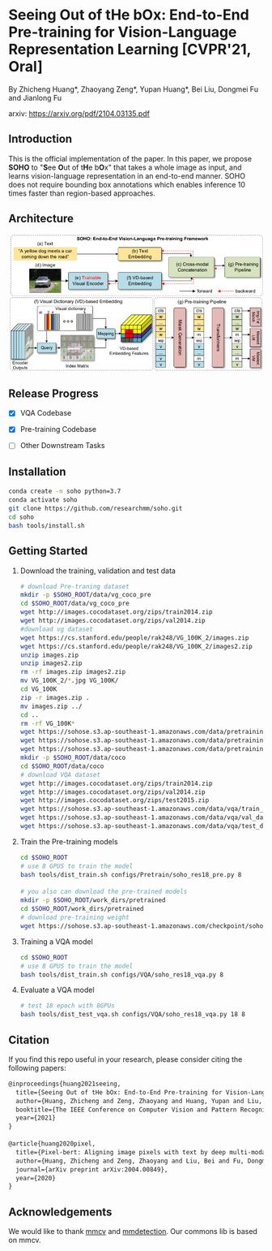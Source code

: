 # Seeing Out of tHe bOx: End-to-End Pre-training for Vision-Language Representation Learning [CVPR'21, Oral]

By Zhicheng Huang*, Zhaoyang Zeng*, Yupan Huang*, Bei Liu, Dongmei Fu and Jianlong Fu

arxiv: https://arxiv.org/pdf/2104.03135.pdf

## Introduction

This is the official implementation of the paper.  In this paper,  we propose **SOHO** to "**S**ee **O**ut of t**H**e b**O**x" that takes a whole image as input, and learns vision-language representation in an end-to-end manner. SOHO does not require bounding box annotations which enables inference 10 times faster than region-based approaches. 

## Architecture

![](resources/soho.png)

## Release Progress

- [x] VQA Codebase

- [x] Pre-training Codebase
- [ ] Other Downstream Tasks

## Installation

```bash
conda create -n soho python=3.7
conda activate soho
git clone https://github.com/researchmm/soho.git
cd soho
bash tools/install.sh
```

## Getting Started

1. Download the training, validation and test data

   ```bash
   # download Pre-traning dataset
   mkdir -p $SOHO_ROOT/data/vg_coco_pre
   cd $SOHO_ROOT/data/vg_coco_pre
   wget http://images.cocodataset.org/zips/train2014.zip
   wget http://images.cocodataset.org/zips/val2014.zip
   #download vg dataset
   wget https://cs.stanford.edu/people/rak248/VG_100K_2/images.zip
   wget https://cs.stanford.edu/people/rak248/VG_100K_2/images2.zip
   unzip images.zip
   unzip images2.zip
   rm -rf images.zip images2.zip
   mv VG_100K_2/*.jpg VG_100K/
   cd VG_100K
   zip -r images.zip .
   mv images.zip ../
   cd ..
   rm -rf VG_100K*
   wget https://sohose.s3.ap-southeast-1.amazonaws.com/data/pretraining/coco_cap_train_pre.json
   wget https://sohose.s3.ap-southeast-1.amazonaws.com/data/pretraining/coco_cap_val_pre.json
   wget https://sohose.s3.ap-southeast-1.amazonaws.com/data/pretraining/vg_cap_pre.json
   mkdir -p $SOHO_ROOT/data/coco
   cd $SOHO_ROOT/data/coco
   # download VQA dataset
   wget http://images.cocodataset.org/zips/train2014.zip
   wget http://images.cocodataset.org/zips/val2014.zip
   wget http://images.cocodataset.org/zips/test2015.zip
   wget https://sohose.s3.ap-southeast-1.amazonaws.com/data/vqa/train_data_vqa.json
   wget https://sohose.s3.ap-southeast-1.amazonaws.com/data/vqa/val_data_vqa.json
   wget https://sohose.s3.ap-southeast-1.amazonaws.com/data/vqa/test_data_vqa.json
   ```

   

2. Train the Pre-training models

   ```bash
   cd $SOHO_ROOT
   # use 8 GPUS to train the model
   bash tools/dist_train.sh configs/Pretrain/soho_res18_pre.py 8
   
   # you also can download the pre-trained models 
   mkdir -p $SOHO_ROOT/work_dirs/pretrained
   cd $SOHO_ROOT/work_dirs/pretrained
   # download pre-training weight
   wget https://sohose.s3.ap-southeast-1.amazonaws.com/checkpoint/soho_res18_fp16_40-9441cdd3.pth
   ```

3. Training a VQA model

   ```bash
   cd $SOHO_ROOT
   # use 8 GPUS to train the model
   bash tools/dist_train.sh configs/VQA/soho_res18_vqa.py 8
   ```

4. Evaluate a VQA model

   ```bash
   # test 18 epoch with 8GPUs
   bash tools/dist_test_vqa.sh configs/VQA/soho_res18_vqa.py 18 8
   ```
   
   

## Citation

If you find this repo useful in your research, please consider citing the following papers:

```latex
@inproceedings{huang2021seeing,
  title={Seeing Out of tHe bOx: End-to-End Pre-training for Vision-Language Representation Learning},
  author={Huang, Zhicheng and Zeng, Zhaoyang and Huang, Yupan and Liu, Bei and Fu, Dongmei and Fu, Jianlong},
  booktitle={The IEEE Conference on Computer Vision and Pattern Recognition (CVPR)},
  year={2021}
}

@article{huang2020pixel,
  title={Pixel-bert: Aligning image pixels with text by deep multi-modal transformers},
  author={Huang, Zhicheng and Zeng, Zhaoyang and Liu, Bei and Fu, Dongmei and Fu, Jianlong},
  journal={arXiv preprint arXiv:2004.00849},
  year={2020}
}
```

##  Acknowledgements

We would like to thank [mmcv](https://github.com/open-mmlab/mmcv) and [mmdetection](https://github.com/open-mmlab/mmdetection). Our commons lib is based on mmcv. 

